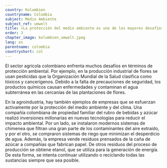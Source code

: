 ```yaml
---
country: Kolumbien
countryname: Colombia
subject: Medio Ambiente
subject_ref: umwelt
title: «La protección del medio ambiente es uno de los mayores desafíos para Colombia»
order: 3
chapter_image: kolumbien_umwelt.jpeg
lang: es
parentname: colombia
countryshort: col
---
```

<div class="content" markdown="1">
El sector agrícola colombiano enfrenta muchos desafíos en términos de protección ambiental. Por ejemplo, en la producción industrial de flores se usan pesticidas que la Organización Mundial de la Salud clasifica como tóxicos y cancerígenos. Debido a la falta de precauciones de seguridad, los productos químicos causan enfermedades y contaminan el agua subterránea en las cercanías de las plantaciones de flores.

En la agroindustria, hay también ejemplos de empresas que se esfuerzan activamente por la protección del medio ambiente y del clima. Una compañía colombiana de propiedad familiar del rubro de bebidas y azúcar realizó inversiones millonarias en nuevas tecnologías para reducir el impacto ambiental. Por un lado, se instalaron modernos sistemas de chimenea que filtran una gran parte de los contaminantes del aire extraído, y por el otro, se compraron sistemas de riego que minimizan el desperdicio de agua. Además, la empresa vende residuos prensados de la caña de azúcar a compañías que fabrican papel. De otros residuos del proceso de producción se obtiene etanol, que se utiliza para la generación de energía. De esta forma, se intenta continuar utilizando o reciclando todas las sustancias siempre que sea posible.
</div>
